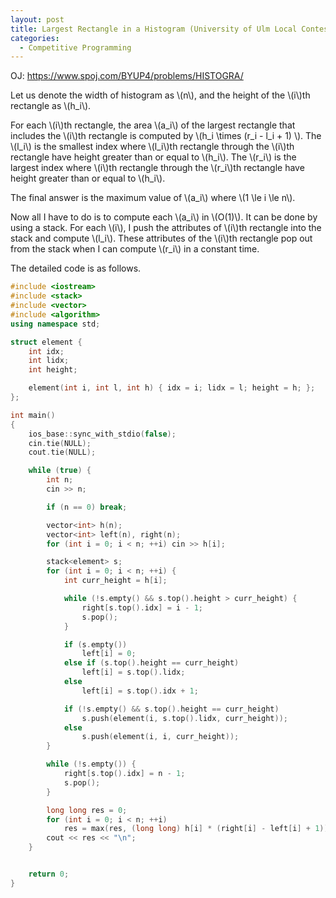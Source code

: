 ```yaml
---
layout: post
title: Largest Rectangle in a Histogram (University of Ulm Local Contest 2003)
categories:
  - Competitive Programming
---
```

OJ: <https://www.spoj.com/BYUP4/problems/HISTOGRA/>

Let us denote the width of histogram as \\(n\\), and the height of the \\(i\\)th rectangle as \\(h_i\\).

For each \\(i\\)th rectangle, the area \\(a_i\\) of the largest rectangle that includes the \\(i\\)th rectangle is computed by \\(h_i \times (r_i - l_i + 1) \\). The \\(l_i\\) is the smallest index where \\(l_i\\)th rectangle through the \\(i\\)th rectangle have height greater than or equal to \\(h_i\\). The \\(r_i\\) is the largest index where \\(i\\)th rectangle through the \\(r_i\\)th rectangle have height greater than or equal to \\(h_i\\).

The final answer is the maximum value of \\(a_i\\) where \\(1 \le i \le n\\).

Now all I have to do is to compute each \\(a_i\\) in \\(O(1)\\). It can be done by using a stack. For each \\(i\\), I push the attributes of \\(i\\)th rectangle into the stack and compute \\(l_i\\). These attributes of the \\(i\\)th rectangle pop out from the stack when I can compute \\(r_i\\) in a constant time.

The detailed code is as follows.

```c++
#include <iostream>
#include <stack>
#include <vector>
#include <algorithm>
using namespace std;

struct element {
	int idx;
	int lidx;
	int height;

	element(int i, int l, int h) { idx = i; lidx = l; height = h; };
};

int main()
{
	ios_base::sync_with_stdio(false);
	cin.tie(NULL);
	cout.tie(NULL);

	while (true) {
		int n;
		cin >> n;

		if (n == 0) break;

		vector<int> h(n);
		vector<int> left(n), right(n);
		for (int i = 0; i < n; ++i) cin >> h[i];

		stack<element> s;
		for (int i = 0; i < n; ++i) {
			int curr_height = h[i];

			while (!s.empty() && s.top().height > curr_height) {
				right[s.top().idx] = i - 1;
				s.pop();				
			}

			if (s.empty())
				left[i] = 0;
			else if (s.top().height == curr_height)
				left[i] = s.top().lidx;
			else
				left[i] = s.top().idx + 1;

			if (!s.empty() && s.top().height == curr_height)
				s.push(element(i, s.top().lidx, curr_height));
			else
				s.push(element(i, i, curr_height));
		}

		while (!s.empty()) {
			right[s.top().idx] = n - 1;
			s.pop();
		}

		long long res = 0;
		for (int i = 0; i < n; ++i)
			res = max(res, (long long) h[i] * (right[i] - left[i] + 1));
		cout << res << "\n";
	}


	return 0;
}
```
